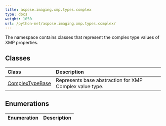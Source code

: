 ```yaml
---
title: aspose.imaging.xmp.types.complex
type: docs
weight: 1050
url: /python-net/aspose.imaging.xmp.types.complex/
---
```



The namespace contains classes that represent the complex type values of XMP properties.

## **Classes**
|**Class**|**Description**|
| :- | :- |
|[ComplexTypeBase](/imaging/python-net/aspose.imaging.xmp.types.complex/complextypebase/)|Represents base abstraction for XMP Complex value type.|
## **Enumerations**
|**Enumeration**|**Description**|
| :- | :- |
